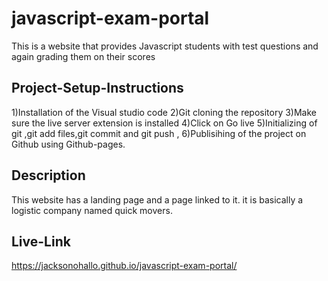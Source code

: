 # javascript-exam-portal

This is a website that provides Javascript students with test questions and again grading them on their scores

## Project-Setup-Instructions

1)Installation of the Visual studio code
2)Git cloning the repository
3)Make sure the live server extension is installed
4)Click on Go live
5)Initializing of git ,git add files,git commit and git push ,
6)Publisihing of the project on Github using Github-pages.

## Description

This website has a landing page and a page linked to it. it is basically a logistic company named quick movers.
## Live-Link
https://jacksonohallo.github.io/javascript-exam-portal/
